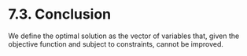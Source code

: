 # 7.3. Conclusion

We define the optimal solution as the vector of variables that, given the objective function and subject to constraints, cannot be improved.

[^MUDE]:For more information on optimization, consult the MUDE Textbook, Chapter 5: [Optimization](https://mude.citg.tudelft.nl/book/optimization/overview.html).
